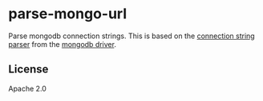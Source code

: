 parse-mongo-url
  =

Parse mongodb connection strings. This is based on the 
[connection string parser](https://github.com/mongodb/node-mongodb-native/blob/2.0/lib/url_parser.js) 
from the [mongodb driver](https://github.com/mongodb/node-mongodb-native).

License
-------

Apache 2.0

